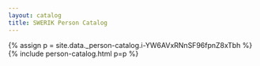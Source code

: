 ```yaml
---
layout: catalog
title: SWERIK Person Catalog
---
```

{% assign p = site.data._person-catalog.i-YW6AVxRNnSF96fpnZ8xTbh %}
{% include person-catalog.html p=p %}

